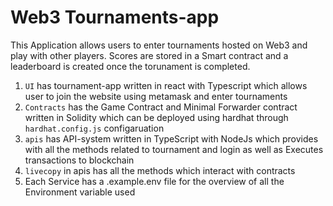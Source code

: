 # Web3 Tournaments-app

This Application allows users to enter tournaments hosted on Web3 and play with other players. Scores are stored in a Smart contract and a leaderboard is created once the torunament is completed.

1. `UI` has tournament-app written in react with Typescript which allows user to join the website using metamask and enter tournaments
2. `Contracts` has the Game Contract and Minimal Forwarder contract written in Solidity which can be deployed using hardhat through `hardhat.config.js` configaruation
3. `apis` has API-system written in TypeScript with NodeJs which provides with all the methods related to tournament and login as well as Executes transactions to blockchain
4. `livecopy` in apis has all the methods which interact with contracts
5. Each Service has a .example.env file for the overview of all the Environment variable used
